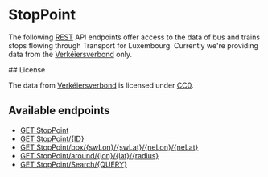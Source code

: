# StopPoint
The following [REST](https://en.wikipedia.org/wiki/Representational_state_transfer) API endpoints offer access to the data of bus and trains stops flowing through Transport for Luxembourg.
Currently we're providing data from the [Verkéiersverbond](https://data.public.lu/en/organizations/mobiliteitszentral/) only.

## License

The data from [Verkéiersverbond](https://data.public.lu/en/organizations/mobiliteitszentral/) is licensed under [CC0](https://creativecommons.org/publicdomain/zero/1.0/).

## Available endpoints

- [GET StopPoint](/RESTAPIs/StopPoint/index.md)
- [GET StopPoint/{ID}](/RESTAPIs/StopPoint/id.md)
- [GET StopPoint/box/{swLon}/{swLat}/{neLon}/{neLat}](/RESTAPIs/StopPoint/box.md)
- [GET StopPoint/around/{lon}/{lat}/{radius}](/RESTAPIs/StopPoint/around.md)
- [GET StopPoint/Search/{QUERY}](/RESTAPIs/StopPoint/search.md)
